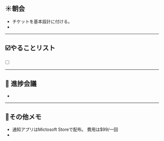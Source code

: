 ## **☀️**朝会

- チケットを基本設計に付ける。
- 

---
## ☑️やることリスト

- [ ]  


---
## 📌 進捗会議

- 


---
## 📝その他メモ

- 通知アプリはMictosoft Storeで配布。
  費用は$99/一回
- 
